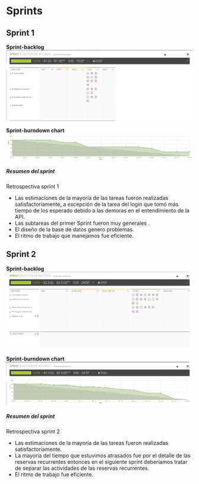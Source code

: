 # Sprints
## Sprint 1

**Sprint-backlog**\
![](/resources/md/sprint1.png)

**Sprint-burndown chart**\
![](/resources/md/backlog1.png)

##### Resumen del sprint

Retrospectiva sprint 1

* Las estimaciones de la mayoría de las tareas fueron realizadas satisfactoriamente, a excepción de la tarea del login que tomó más tiempo de los esperado debido a las demoras en el entendimiento de la API.
* Las subtareas del primer Sprint fueron muy generales . 
* El diseño de la base de datos genero problemas.
* El ritmo de trabajo que manejamos fue eficiente.


## Sprint 2

**Sprint-backlog**\
![](/resources/md/back2.PNG)

**Sprint-burndown chart**\
![](/resources/md/burn2.PNG)

##### Resumen del sprint

Retrospectiva sprint 2

* Las estimaciones de la mayoría de las tareas fueron realizadas satisfactoriamente.
* La mayoría del tiempo que estuvimos atrasados fue por el detalle de las reservas recurrentes entonces en el siguiente sprint deberíamos tratar de separar las actividades de las reservas recurrentes.
* El ritmo de trabajo fue eficiente.


